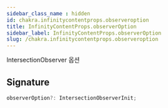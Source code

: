 ```yaml
---
sidebar_class_name : hidden
id: chakra.infinitycontentprops.observeroption
title: InfinityContentProps.observerOption
sidebar_label: InfinityContentProps.observerOption
slug: /chakra.infinitycontentprops.observeroption
---
```






IntersectionObserver 옵션

## Signature

```typescript
observerOption?: IntersectionObserverInit;
```
